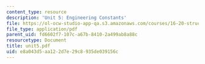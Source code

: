 ```yaml
---
content_type: resource
description: 'Unit 5: Engineering Constants'
file: https://ol-ocw-studio-app-qa.s3.amazonaws.com/courses/16-20-structural-mechanics-fall-2002/e8a043d5aa122d7e29c8935de039156c_unit5.pdf
file_type: application/pdf
parent_uid: fd6602f7-107c-a67b-8410-2a499ab8a88c
resourcetype: Document
title: unit5.pdf
uid: e8a043d5-aa12-2d7e-29c8-935de039156c
---
```

